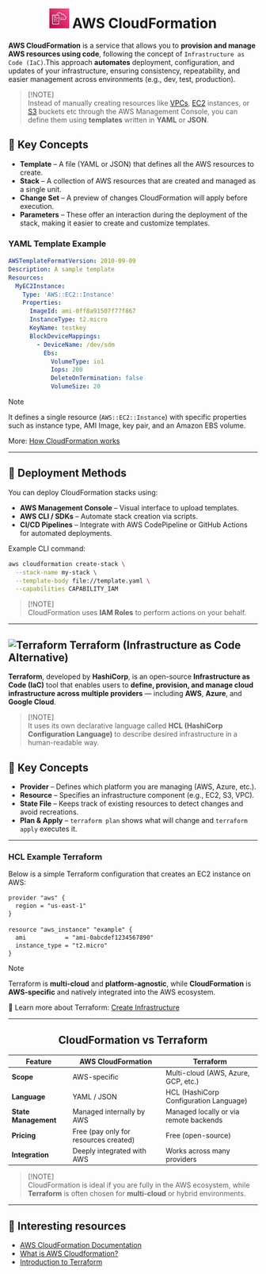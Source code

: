 <h1 align="center">
  <img src="../assets/cloud-formation.png" alt="Amazon CloudFormation" width="40px"/> 
  AWS CloudFormation
</h1>

**AWS CloudFormation** is a service that allows you to **provision and manage AWS resources using code**, following the concept of `Infrastructure as Code (IaC)`.This approach **automates** deployment, configuration, and updates of your infrastructure, ensuring consistency, repeatability, and easier management across environments (e.g., dev, test, production). 

> [!NOTE]\
> Instead of manually creating resources like [VPCs](./06-aws-vpc.md), [EC2](./07-aws-ec2.md) instances, or [S3](./05-aws-s3.md) buckets etc through the AWS Management Console, you can define them using **templates** written in **YAML** or **JSON**.

## 🔑 Key Concepts

- **Template** – A file (YAML or JSON) that defines all the AWS resources to create. 
- **Stack** – A collection of AWS resources that are created and managed as a single unit. 
- **Change Set** – A preview of changes CloudFormation will apply before execution. 
- **Parameters** – These offer an interaction during the deployment of the stack, making it easier to create and customize templates. 

### YAML Template Example

```yaml
AWSTemplateFormatVersion: 2010-09-09
Description: A sample template
Resources:
  MyEC2Instance:
    Type: 'AWS::EC2::Instance'
    Properties:
      ImageId: ami-0ff8a91507f77f867
      InstanceType: t2.micro
      KeyName: testkey
      BlockDeviceMappings:
        - DeviceName: /dev/sdm
          Ebs:
            VolumeType: io1
            Iops: 200
            DeleteOnTermination: false
            VolumeSize: 20
```

> [!NOTE]
> It defines a single resource (`AWS::EC2::Instance`) with specific properties such as instance type, AMI Image, key pair, and an Amazon EBS volume.
>
> More: [How CloudFormation works](https://docs.aws.amazon.com/AWSCloudFormation/latest/UserGuide/cloudformation-overview.html)

---

## 🔄 Deployment Methods

You can deploy CloudFormation stacks using:

* **AWS Management Console** – Visual interface to upload templates.
* **AWS CLI / SDKs** – Automate stack creation via scripts.
* **CI/CD Pipelines** – Integrate with AWS CodePipeline or GitHub Actions for automated deployments.

Example CLI command:

```bash
aws cloudformation create-stack \
  --stack-name my-stack \
  --template-body file://template.yaml \
  --capabilities CAPABILITY_IAM
```
> [!NOTE]\
> CloudFormation uses **IAM Roles** to perform actions on your behalf.

---

<h2>
  <img src="https://skillicons.dev/icons?i=terraform" alt="Terraform"/></img>
  Terraform (Infrastructure as Code Alternative)
</h2>

**Terraform**, developed by **HashiCorp**, is an open-source **Infrastructure as Code (IaC)** tool that enables users to **define, provision, and manage cloud infrastructure across multiple providers** — including **AWS**, **Azure**, and **Google Cloud**.
> [!NOTE]\
> It uses its own declarative language called **HCL (HashiCorp Configuration Language)** to describe desired infrastructure in a human-readable way.

## 🔑 Key Concepts

- **Provider** – Defines which platform you are managing (AWS, Azure, etc.). 
- **Resource** – Specifies an infrastructure component (e.g., EC2, S3, VPC). 
- **State File** – Keeps track of existing resources to detect changes and avoid recreations. 
- **Plan & Apply** – `terraform plan` shows what will change and `terraform apply` executes it. 

---

### HCL Example Terraform

Below is a simple Terraform configuration that creates an EC2 instance on AWS:

```hcl
provider "aws" {
  region = "us-east-1"
}

resource "aws_instance" "example" {
  ami           = "ami-0abcdef1234567890"
  instance_type = "t2.micro"
}
```

> [!NOTE]
> Terraform is **multi-cloud** and **platform-agnostic**, while **CloudFormation** is **AWS-specific** and natively integrated into the AWS ecosystem.
>
> 📘 Learn more about Terraform: [Create Infrastructure](https://developer.hashicorp.com/terraform/tutorials/aws-get-started/aws-create)

---

<div align="center">

## CloudFormation vs Terraform

| **Feature**          | **AWS CloudFormation**                | **Terraform**                          |
| -------------------- | ------------------------------------- | -------------------------------------- |
| **Scope**            | AWS-specific                          | Multi-cloud (AWS, Azure, GCP, etc.)    |
| **Language**         | YAML / JSON                           | HCL (HashiCorp Configuration Language) |
| **State Management** | Managed internally by AWS             | Managed locally or via remote backends |
| **Pricing**          | Free (pay only for resources created) | Free (open-source)                     |
| **Integration**      | Deeply integrated with AWS            | Works across many providers            |

</div>

> [!NOTE]\
> CloudFormation is ideal if you are fully in the AWS ecosystem, while **Terraform** is often chosen for **multi-cloud** or hybrid environments.

---

## 🔗 Interesting resources
- [AWS CloudFormation Documentation](https://docs.aws.amazon.com/cloudformation/)
- [What is AWS Cloudformation?](https://www.geeksforgeeks.org/cloud-computing/aws-cloudformation/)
- [Introduction to Terraform](https://www.geeksforgeeks.org/devops/what-is-terraform/)

